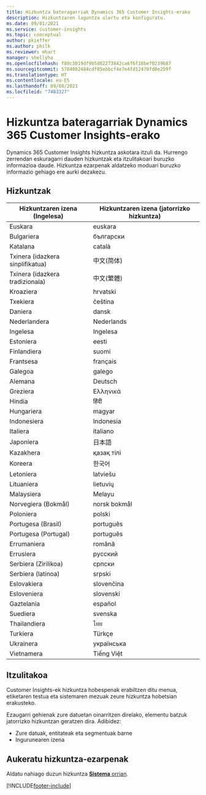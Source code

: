 ```yaml
---
title: Hizkuntza bateragarriak Dynamics 365 Customer Insights-erako
description: Hizkuntzaren laguntza ulertu eta konfiguratu.
ms.date: 09/01/2021
ms.service: customer-insights
ms.topic: conceptual
author: pkieffer
ms.author: philk
ms.reviewer: mhart
manager: shellyha
ms.openlocfilehash: f80c3019df9b5d82273842ca6f6f18bef0239687
ms.sourcegitcommit: 5704002484cdf85ebbcf4e7e4fd12470fd8e259f
ms.translationtype: HT
ms.contentlocale: eu-ES
ms.lasthandoff: 09/08/2021
ms.locfileid: "7483327"
---
```

# <a name="supported-languages-for-dynamics-365-customer-insights"></a>Hizkuntza bateragarriak Dynamics 365 Customer Insights-erako

Dynamics 365 Customer Insights hizkuntza askotara itzuli da. Hurrengo zerrendan eskuragarri dauden hizkuntzak eta itzulitakoari buruzko informazioa daude. Hizkuntza ezarpenak aldatzeko moduari buruzko informazio gehiago ere aurki dezakezu. 

## <a name="languages"></a>Hizkuntzak

| Hizkuntzaren izena (Ingelesa)|  Hizkuntzaren izena (jatorrizko hizkuntza) |
| ------------- | ------------- |
| Euskara | euskara |
| Bulgariera | български |
| Katalana | català |
| Txinera (idazkera sinplifikatua) | 中文(简体) |
| Txinera (idazkera tradizionala) | 中文(繁體) |
| Kroaziera | hrvatski |
| Txekiera | čeština |
| Daniera | dansk |
| Nederlandera | Nederlands |
| Ingelesa | Ingelesa |
| Estoniera | eesti |
| Finlandiera | suomi |
| Frantsesa | français |
| Galegoa | galego |
| Alemana | Deutsch |
| Greziera | Ελληνικά |
| Hindia | हिंदी |
| Hungariera | magyar |
| Indonesiera | Indonesia |
| Italiera | italiano |
| Japoniera | 日本語 |
| Kazakhera | қазақ тілі |
| Koreera | 한국어 |
| Letoniera | latviešu |
| Lituaniera | lietuvių |
| Malaysiera | Melayu |
| Norvegiera (Bokmål) | norsk bokmål |
| Poloniera | polski |
| Portugesa (Brasil) | português |
| Portugesa (Portugal) | português |
| Errumaniera | română |
| Errusiera | pусский |
| Serbiera (Zirilikoa) | српски |
| Serbiera (latinoa) | srpski |
| Eslovakiera | slovenčina |
| Esloveniera | slovenski |
| Gaztelania | español |
| Suediera | svenska |
| Thailandiera | ไทย |
| Turkiera | Türkçe |
| Ukrainera | українська |
| Vietnamera | Tiếng Việt |

## <a name="whats-translated"></a>Itzulitakoa

Customer Insights-ek hizkuntza hobespenak erabiltzen ditu menua, etiketaren testua eta sistemaren mezuak zeure hizkuntza hobetsian erakusteko.

Ezaugarri gehienak zure datuetan oinarritzen direlako, elementu batzuk jatorrizko hizkuntzan geratzen dira. Adibidez:

- Zure datuak, entitateak eta segmentuak barne
- Ingurunearen izena

## <a name="choose-your-language-settings"></a>Aukeratu hizkuntza-ezarpenak  

Aldatu nahiago duzun hizkuntza [**Sistema** orrian](system.md).


[!INCLUDE[footer-include](../includes/footer-banner.md)]